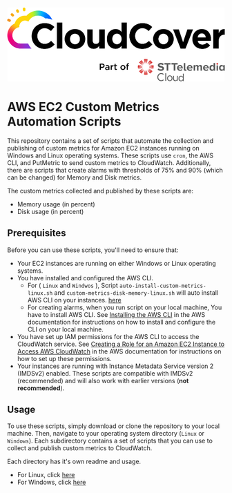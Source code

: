 ![Logo](./img/cldcvr_logo.png)


# AWS EC2 Custom Metrics Automation Scripts

This repository contains a set of scripts that automate the collection and publishing of custom metrics for Amazon EC2 instances running on Windows and Linux operating systems. These scripts use `cron`, the AWS CLI, and PutMetric to send custom metrics to CloudWatch. Additionally, there are scripts that create alarms with thresholds of 75% and 90% (which can be changed) for Memory and Disk metrics.

The custom metrics collected and published by these scripts are:

- Memory usage (in percent)
- Disk usage (in percent)

## Prerequisites

Before you can use these scripts, you'll need to ensure that:

- Your EC2 instances are running on either Windows or Linux operating systems.
- You have installed and configured the AWS CLI.
    - For ( `Linux` and `Windwos` ), Script `auto-install-custom-metrics-linux.sh` and `custom-metrics-disk-memory-linux.sh` will auto install AWS CLI on your instances. [here](https://github.com/cldcvr/aws-ec2-custom-metrics-automation-scripts/blob/main/Linux/README.md)
    - For creating alarms, when you run script on your local machine, You have to install AWS CLI. See [Installing the AWS CLI](https://docs.aws.amazon.com/cli/latest/userguide/install-cliv2.html) in the AWS documentation for instructions on how to install and configure the CLI on your local machine.
- You have set up IAM permissions for the AWS CLI to access the CloudWatch service. See [Creating a Role for an Amazon EC2 Instance to Access AWS CloudWatch](https://docs.aws.amazon.com/AmazonCloudWatch/latest/monitoring/create-iam-roles-for-cloudwatch-agent.html) in the AWS documentation for instructions on how to set up these permissions.
- Your instances are running with Instance Metadata Service version 2 (IMDSv2) enabled. These scripts are compatible with IMDSv2 (recommended) and will also work with earlier versions (**not recommended**).

## Usage

To use these scripts, simply download or clone the repository to your local machine. Then, navigate to your operating system directory (`Linux` or `Windows`). Each subdirectory contains a set of scripts that you can use to collect and publish custom metrics to CloudWatch.

Each directory has it's own readme and usage.

- For Linux, click [here](https://github.com/cldcvr/aws-ec2-custom-metrics-automation-scripts/blob/main/Linux/README.md)
- For Windows, click [here](https://github.com/cldcvr/aws-ec2-custom-metrics-automation-scripts/blob/main/Windows/README.md) 